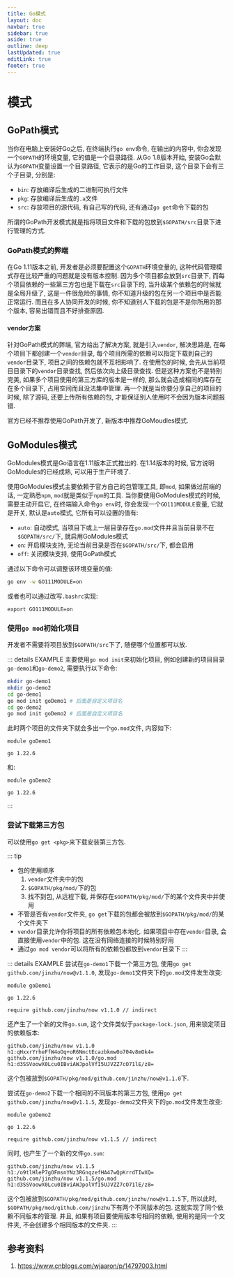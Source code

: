 ```yaml
---
title: Go模式
layout: doc
navbar: true
sidebar: true
aside: true
outline: deep
lastUpdated: true
editLink: true
footer: true
---
```


# 模式

## GoPath模式

当你在电脑上安装好Go之后, 在终端执行`go env`命令, 在输出的内容中, 你会发现一个`GOPATH`的环境变量, 它的值是一个目录路径. 从Go 1.8版本开始, 安装Go会默认为`GOPATH`变量设置一个目录路径, 它表示的是Go的工作目录, 这个目录下会有三个子目录, 分别是:

- `bin`: 存放编译后生成的二进制可执行文件
- `pkg`: 存放编译后生成的`.a`文件
- `src`: 存放项目的源代码, 有自己写的代码, 还有通过`go get`命令下载的包

所谓的GoPath开发模式就是指将项目文件和下载的包放到`$GOPATH/src`目录下进行管理的方式.

### GoPath模式的弊端

在Go 1.11版本之前, 开发者是必须要配置这个`GOPATH`环境变量的, 这种代码管理模式存在比较严重的问题就是没有版本控制. 因为多个项目都会放到`src`目录下, 而每个项目依赖的一些第三方包也是下载在`src`目录下的, 当升级某个依赖包的时候就是全局升级了, 这是一件很危险的事情, 你不知道升级的包在另一个项目中是否能正常运行. 而且在多人协同开发的时候, 你不知道别人下载的包是不是你所用的那个版本, 容易出错而且不好排查原因.

#### vendor方案

针对GoPath模式的弊端, 官方给出了解决方案, 就是引入`vendor`, 解决思路是, 在每个项目下都创建一个`vendor`目录, 每个项目所需的依赖可以指定下载到自己的`vendor`目录下, 项目之间的依赖包就不互相影响了. 在使用包的时候, 会先从当前项目目录下的`vendor`目录查找, 然后依次向上级目录查找. 但是这种方案也不是特别完美, 如果多个项目使用的第三方库的版本是一样的, 那么就会造成相同的库存在在多个目录下, 占用空间而且没法集中管理. 再一个就是当你要分享自己的项目的时候, 除了源码, 还要上传所有依赖的包, 才能保证别人使用时不会因为版本问题报错.

官方已经不推荐使用GoPath开发了, 新版本中推荐GoMoudles模式.

## GoModules模式

GoModules模式是Go语言在1.11版本正式推出的. 在1.14版本的时候, 官方说明GoModules的已经成熟, 可以用于生产环境了.

使用GoModules模式主要依赖于官方自己的包管理工具, 即`mod`, 如果做过前端的话, 一定熟悉`npm`, `mod`就是类似于`npm`的工具. 当你要使用GoModules模式的时候, 需要主动开启它, 在终端输入命令`go env`时, 你会发现一个`GO111MODULE`变量, 它就是开关, 默认是`auto`模式, 它所有可以设置的值有:

- `auto`: 自动模式, 当项目下或上一层目录存在`go.mod`文件并且当前目录不在`$GOPATH/src/`下, 就启用GoModules模式
- `on`: 开启模块支持, 无论当前目录是否在`$GOPATH/src/`下, 都会启用
- `off`: 关闭模块支持, 使用GoPath模式

通过以下命令可以调整该环境变量的值:

```bash
go env -w GO111MODULE=on
```

或者也可以通过改写`.bashrc`实现:

```bashrc
export GO111MODULE=on
```

### 使用`go mod`初始化项目

开发者不需要将项目放到`$GOPATH/src`下了, 随便哪个位置都可以放.

::: details EXAMPLE
主要使用`go mod init`来初始化项目, 例如创建新的项目目录`go-demo1`和`go-demo2`, 需要执行以下命令:
```bash
mkdir go-demo1
mkdir go-demo2
cd go-demo1
go mod init goDemo1 # 后面是自定义项目名
cd go-demo2
go mod init goDemo2 # 后面是自定义项目名
```
此时两个项目的文件夹下就会多出一个`go.mod`文件, 内容如下: 
```
module goDemo1

go 1.22.6
```
和:
```
module goDemo2

go 1.22.6
```
:::

### 尝试下载第三方包

可以使用`go get <pkg>`来下载安装第三方包.

::: tip
- 包的使用顺序
    1. `vendor`文件夹中的包
    2. `$GOPATH/pkg/mod/`下的包
    3. 找不到包, 从远程下载, 并保存在`$GOPATH/pkg/mod/`下的某个文件夹中并使用
- 不管是否有`vendor`文件夹, `go get`下载的包都会被放到`$GOPATH/pkg/mod/`的某个文件夹下
- `vendor`目录允许你将项目的所有依赖包本地化. 如果项目中存在`vendor`目录, 会直接使用`vendor`中的包. 这在没有网络连接的时候特别好用
- 通过`go mod vendor`可以将所有的依赖包都放到`vendor`目录下
:::

::: details EXAMPLE
尝试在`go-demo1`下载一个第三方包, 使用`go get github.com/jinzhu/now@v1.1.0`, 发现`go-demo1`文件夹下的`go.mod`文件发生改变:
```
module goDemo1

go 1.22.6

require github.com/jinzhu/now v1.1.0 // indirect
```
还产生了一个新的文件`go.sum`, 这个文件类似于`package-lock.json`, 用来锁定项目的依赖版本: 
```
github.com/jinzhu/now v1.1.0 h1:qHxxrYrheFfW4oOq+oR6NmctEcazbkmw0o704v8mOk4=
github.com/jinzhu/now v1.1.0/go.mod h1:d3SSVoowX0Lcu0IBviAWJpolVfI5UJVZZ7cO71lE/z8=
```
这个包被放到`$GOPATH/pkg/mod/github.com/jinzhu/now@v1.1.0`下.

尝试在`go-demo2`下载一个相同的不同版本的第三方包, 使用`go get github.com/jinzhu/now@v1.1.5`, 发现`go-demo2`文件夹下的`go.mod`文件发生改变:
```
module goDemo2

go 1.22.6

require github.com/jinzhu/now v1.1.5 // indirect
```
同时, 也产生了一个新的文件`go.sum`:
```
github.com/jinzhu/now v1.1.5 h1:/o9tlHleP7gOFmsnYNz3RGnqzefHA47wQpKrrdTIwXQ=
github.com/jinzhu/now v1.1.5/go.mod h1:d3SSVoowX0Lcu0IBviAWJpolVfI5UJVZZ7cO71lE/z8=
```
这个包被放到`$GOPATH/pkg/mod/github.com/jinzhu/now@v1.1.5`下, 所以此时, `$GOPATH/pkg/mod/github.com/jinzhu`下有两个不同版本的包. 这就实现了同个依赖不同版本的管理. 并且, 如果有项目要使用版本号相同的依赖, 使用的是同一个文件夹, 不会创建多个相同版本的文件夹.
:::

## 参考资料

1. https://www.cnblogs.com/wjaaron/p/14797003.html